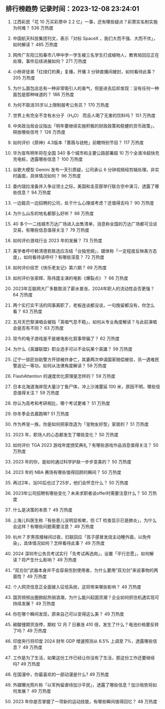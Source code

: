 
## 排行榜趋势 记录时间：2023-12-08 23:24:01
  
  1. 江西彩民「花 10 万买彩票中 2.2 亿」一事，还有哪些疑点？彩票实名制实施为何难？ 536 万热度
    
  2. 中国航天科技集团刊文，表示「对标 SpaceX ，我们大而不强、大而不优」，如何解读？ 485 万热度
    
  3. 网传广东阳江阳春市八甲中学一学生被三名学生打成植物人，教育局回应正在处理，事件后续进展如何？ 271 万热度
    
  4. 小杨哥徒弟「红绿灯的黄」复播，开播 3 分钟直播间被封，如何看待此事？ 205 万热度
    
  5. 为什么面包店总有一种非常吸引人的香气，但是进去后却发现：没有任何一种面包是那种味道的？ 188 万热度
    
  6. 为何不取消35岁以上限制报考公务员？ 170 万热度
    
  7. 世界上有完全不含有水分子（H₂O） 而且人喝了无害的饮料吗？ 151 万热度
    
  8. 中央政治局会议指出「明年要继续实施积极的财政政策和稳健的货币政策」，释放哪些信号？ 126 万热度
    
  9. 如何评价《原神》4.3版本「蔷薇与铳枪」前瞻特别节目？ 117 万热度
    
  10. 华为宣布明年将在全国 340 多个城市和主要公路部署超 10 万个全液冷超快充充电桩，透露哪些信息？ 100 万热度
    
  11. 谷歌大模型 Gemini 发布一天引质疑，公司承认 6 分钟视频经剪辑处理，非实时画面，具体情况如何？ 96 万热度
    
  12. 委内瑞拉准备并入争议领土之际，美国和圭亚那举行联合空中演习，透露了哪些信息？ 94 万热度
    
  13. 一边裁员一边招聘的公司，处于什么心理或考虑？还值得去吗？ 90 万热度
    
  14. 为什么山东的地名都那么好听？ 88 万热度
    
  15. 40 多个一二线城市万达广场进入出售清单，消息称全国的万达广场都可洽谈交易，有哪些信息值得关注？ 79 万热度
    
  16. 如何评价游戏行业 2023 年的发展？ 73 万热度
    
  17. 美学者呼吁赖清德若胜选应冻结「台独党纲」，媒体称「一定程度反映美方态度」，如何看待该呼吁？有哪些深意？ 72 万热度
    
  18. 如何评价综艺《快乐老友记》第六期？ 69 万热度
    
  19. 如何评价张家辉、陈伟霆主演的电影《爆裂点》？ 66 万热度
    
  20. 2023年互联网大厂多数取消了薪水普涨，2024年职人的流动性会否更强？ 64 万热度
    
  21. 两个实打实干活的同事离职了，老板连谈都没谈，一句挽留都没有，你怎么看？ 63 万热度
    
  22. 五月天巴黎演唱会被指「真唱气息不稳」，如何从专业角度解读？与此前演唱会是否有不同？ 63 万热度
    
  23. 现今的电子游戏是不是被电影化叙事带偏了？ 62 万热度
    
  24. 为什么《英雄联盟》职业选手可以不会玩某个英雄？ 59 万热度
    
  25. 辽宁一锁匠协助警方开锁被炸身亡，其妻两次申请国家赔偿被驳，另一遇难民警追记一等功，如何从法律角度解读？ 59 万热度
    
  26. FlashAttention 的速度优化原理是怎样的？ 59 万热度
    
  27. 日本北海道海岸现大量沙丁鱼尸体，冲上沙滩蔓延 100 米，原因不明，哪些信息值得关注？ 59 万热度
    
  28. 你认为高考和考研相比，哪个考试更难？ 51 万热度
    
  29. 你冬季会去晨跑嘛? 51 万热度
    
  30. 作为养宠一族，你是如何把家改造为「宠物友好型」家居的？ 51 万热度
    
  31. 2023 年，职场人的心态都发生了哪些变化？ 50 万热度
    
  32. 如何评价 TGA 2023 游戏年度颁奖典礼？有哪些游戏作品消息值得关注？ 50 万热度
    
  33. 2023 年的你，是如何通过科学护肤一步步变美的？ 50 万热度
    
  34. 2023 年的 NBA 赛场有哪些值得回顾的瞬间？ 50 万热度
    
  35. 再过2年，当00后也过了25岁，他们会怀念什么？ 50 万热度
    
  36. 2023年公司招聘有哪些变化？未来求职者谈offer时需要注意什么？ 50 万热度
    
  37. 什么是决策的本质？ 49 万热度
    
  38. 上海儿科医生称「有些患儿没明显咳嗽，但 CT 检查显示已是肺炎」，为什么会这样？有哪些问题需要注意？ 49 万热度
    
  39. 杭州 7 岁男孩楼梯间过夜，妇联回应「孩子感冒发烧主动睡外面，以免传染」，具体情况如何？怎样看待此事？ 49 万热度
    
  40. 2024 深圳市公务员考试实行「先考试再选岗」，设置「平行志愿」，如何解读？将产生什么影响？ 49 万热度
    
  41. “双刃剑”武器本身并不会容易伤到使用者，为什么要用“双刃剑”来说事物的两面性？ 49 万热度
    
  42. 个人网贷信息正全面接入征信系统，这将带来哪些影响？ 49 万热度
    
  43. 国货频频出圈掀起热销浪潮，为什么能兴起国货潮？企业如何抓住机遇实现可持续发展？ 49 万热度
    
  44. 你在哪个瞬间发现，原来自己可以变得这么美？ 49 万热度
    
  45. 碳酸锂期货涨停，期权 12 月 7 日暴涨 410 倍，发生了什么？电池价格要反转了吗？ 49 万热度
    
  46. 印度央行将印度 2024 财年 GDP 增速预测从 6.5% 上调至 7%，透露哪些信息？ 49 万热度
    
  47. 工作是为了生活，如果这份工作已经让你没有了生活，那这份工作还要继续吗? 49 万热度
    
  48. 在国漫中，你最喜欢的一部动漫是什么? 49 万热度
    
  49. 外媒曝光照片称「以军拘留虐待加沙平民」，透露了哪些信息？加沙局势将如何发展？ 49 万热度
    
  50. 2023 年你是否掌握了一项新的运动技能，有哪些瞬间值得回忆？ 48 万热度
    
